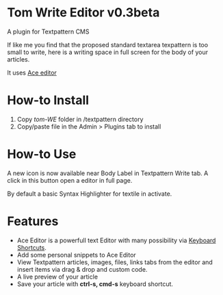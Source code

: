 Tom Write Editor v0.3beta
===========

A plugin for Textpattern CMS

If like me you find that the proposed standard textarea texpattern is too small to write, here is a writing space in full screen for the body of your articles.

It uses [Ace editor](http://ace.ajax.org/#nav=about)


How-to Install
==============

1. Copy *tom-WE* folder in /textpattern directory
2. Copy/paste file in the Admin > Plugins tab to install


How-to Use
===========

A new icon is now available near Body Label in Textpattern Write tab.
A click in this button open a editor in full page.

By default a basic Syntax Highlighter for textile in activate.

Features
===========

* Ace Editor is a powerfull text Editor with many possibility via [Keyboard Shortcuts](https://github.com/ajaxorg/ace/wiki/Default-Keyboard-Shortcuts).
* Add some personal snippets to Ace Editor
* View Textpattern articles, images, files, links tabs from the editor and insert items via drag & drop and custom code.
* A live preview of your article 
* Save your article with **ctrl-s, cmd-s** keyboard shortcut.
	


